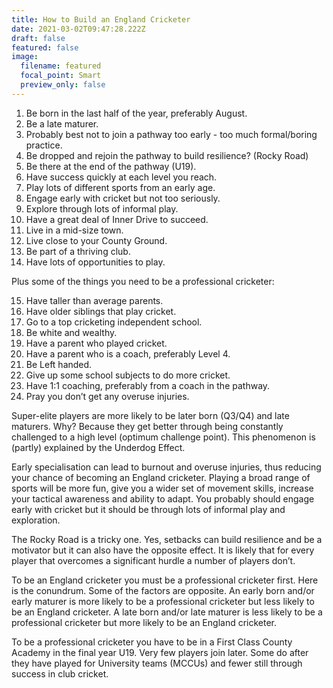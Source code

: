 ```yaml
---
title: How to Build an England Cricketer
date: 2021-03-02T09:47:28.222Z
draft: false
featured: false
image:
  filename: featured
  focal_point: Smart
  preview_only: false
---
```



1. Be born in the last half of the year, preferably August.
2. Be a late maturer.
3. Probably best not to join a pathway too early - too much formal/boring practice.
4. Be dropped and rejoin the pathway to build resilience? (Rocky Road)
5. Be there at the end of the pathway (U19).
6. Have success quickly at each level you reach.
7. Play lots of different sports from an early age.
8. Engage early with cricket but not too seriously.
9. Explore through lots of informal play.
10. Have a great deal of Inner Drive to succeed.
11. Live in a mid-size town.
12. Live close to your County Ground.
13. Be part of a thriving club.
14. Have lots of opportunities to play.

Plus some of the things you need to be a professional cricketer:

15. Have taller than average parents.
16. Have older siblings that play cricket.
17. Go to a top cricketing independent school.
18. Be white and wealthy.
19. Have a parent who played cricket.
20. Have a parent who is a coach, preferably Level 4.
21. Be Left handed.
22. Give up some school subjects to do more cricket.
23. Have 1:1 coaching, preferably from a coach in the pathway.
24. Pray you don’t get any overuse injuries.

Super-elite players are more likely to be later born (Q3/Q4) and late maturers. Why? Because they get better through being constantly challenged to a high level (optimum challenge point). This phenomenon is (partly) explained by the Underdog Effect.

Early specialisation can lead to burnout and overuse injuries, thus reducing your chance of becoming an England cricketer. Playing a broad range of sports will be more fun, give you a wider set of movement skills, increase your tactical awareness and ability to adapt. You probably should engage early with cricket but it should be through lots of informal play and exploration.

The Rocky Road is a tricky one. Yes, setbacks can build resilience and be a motivator but it can also have the opposite effect. It is likely that for every player that overcomes a significant hurdle a number of players don’t.

To be an England cricketer you must be a professional cricketer first. Here is the conundrum. Some of the factors are opposite. An early born and/or early maturer is more likely to be a professional cricketer but less likely to be an England cricketer. A late born and/or late maturer is less likely to be a professional cricketer but more likely to be an England cricketer.

To be a professional cricketer you have to be in a First Class County Academy in the final year U19. Very few players join later. Some do after they have played for University teams (MCCUs) and fewer still through success in club cricket.